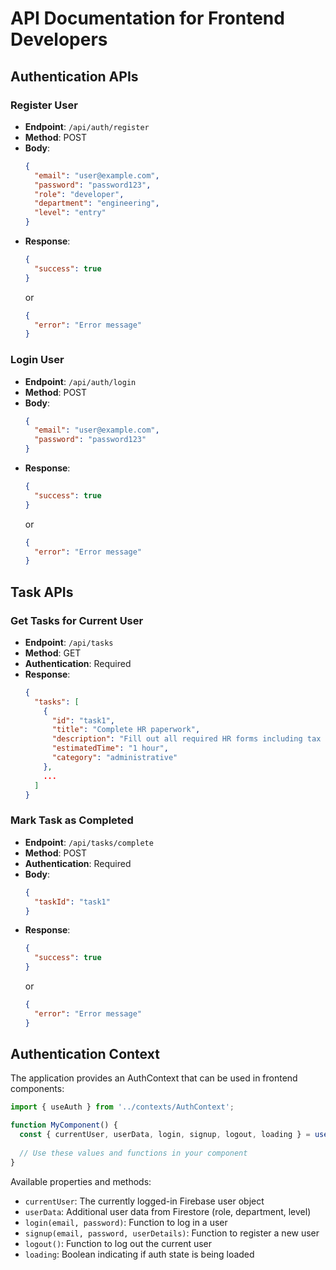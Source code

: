 # API Documentation for Frontend Developers

## Authentication APIs

### Register User
- **Endpoint**: `/api/auth/register`
- **Method**: POST
- **Body**:
  ```json
  {
    "email": "user@example.com",
    "password": "password123",
    "role": "developer",
    "department": "engineering",
    "level": "entry"
  }
  ```
- **Response**:
  ```json
  {
    "success": true
  }
  ```
  or
  ```json
  {
    "error": "Error message"
  }
  ```

### Login User
- **Endpoint**: `/api/auth/login`
- **Method**: POST
- **Body**:
  ```json
  {
    "email": "user@example.com",
    "password": "password123"
  }
  ```
- **Response**:
  ```json
  {
    "success": true
  }
  ```
  or
  ```json
  {
    "error": "Error message"
  }
  ```

## Task APIs

### Get Tasks for Current User
- **Endpoint**: `/api/tasks`
- **Method**: GET
- **Authentication**: Required
- **Response**:
  ```json
  {
    "tasks": [
      {
        "id": "task1",
        "title": "Complete HR paperwork",
        "description": "Fill out all required HR forms including tax documents and benefits enrollment.",
        "estimatedTime": "1 hour",
        "category": "administrative"
      },
      ...
    ]
  }
  ```

### Mark Task as Completed
- **Endpoint**: `/api/tasks/complete`
- **Method**: POST
- **Authentication**: Required
- **Body**:
  ```json
  {
    "taskId": "task1"
  }
  ```
- **Response**:
  ```json
  {
    "success": true
  }
  ```
  or
  ```json
  {
    "error": "Error message"
  }
  ```

## Authentication Context

The application provides an AuthContext that can be used in frontend components:

```jsx
import { useAuth } from '../contexts/AuthContext';

function MyComponent() {
  const { currentUser, userData, login, signup, logout, loading } = useAuth();
  
  // Use these values and functions in your component
}
```

Available properties and methods:
- `currentUser`: The currently logged-in Firebase user object
- `userData`: Additional user data from Firestore (role, department, level)
- `login(email, password)`: Function to log in a user
- `signup(email, password, userDetails)`: Function to register a new user
- `logout()`: Function to log out the current user
- `loading`: Boolean indicating if auth state is being loaded